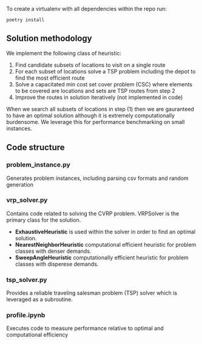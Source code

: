 To create a virtualenv with all dependencies within the repo run:

```
poetry install
```

## Solution methodology

We implement the following class of heuristic:

1. Find candidate subsets of locations to visit on a single route
2. For each subset of locations solve a TSP problem including the depot to find the most efficient route
3. Solve a capacitated min cost set cover problem (CSC) where elements to be covered are locations and sets are TSP routes from step 2
4. Improve the routes in solution iteratively (not implemented in code)

When we search all subsets of locations in step (1) then we are gauranteed to have an optimal solution although it is extremely computationally burdensome. We leverage this for performance benchmarking on small instances.

## Code structure

### problem_instance.py

Generates problem instances, including parsing csv formats and random generation

### vrp_solver.py

Contains code related to solving the CVRP problem. VRPSolver is the primary class for the solution.

- **ExhaustiveHeuristic** is used within the solver in order to find an optimal solution.
- **NearestNeighborHeuristic** computational efficient heuristic for problem classes with denser demands.
- **SweepAngleHeuristic** computationally efficient heuristic for problem classes with disperese demands.

### tsp_solver.py

Provides a reliable traveling salesman problem (TSP) solver which is leveraged as a subroutine.

### profile.ipynb

Executes code to measure performance relative to optimal and computational efficiency
